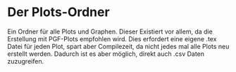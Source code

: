 # Der Plots-Ordner

Ein Ordner für alle Plots und Graphen. Dieser Existiert vor allem, da die Erstellung mit PGF-Plots empfohlen wird. Dies erfordert eine eigene .tex
Datei für jeden Plot, spart aber Compilezeit, da nicht jedes mal alle Plots neu erstellt werden. Dadurch ist es aber möglich, direkt auch .csv Daten
zuzugreifen. 